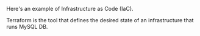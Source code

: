 
Here's an example of Infrastructure as Code (IaC). 

Terraform is the tool that defines the desired state of an infrastructure that runs MySQL DB. 

